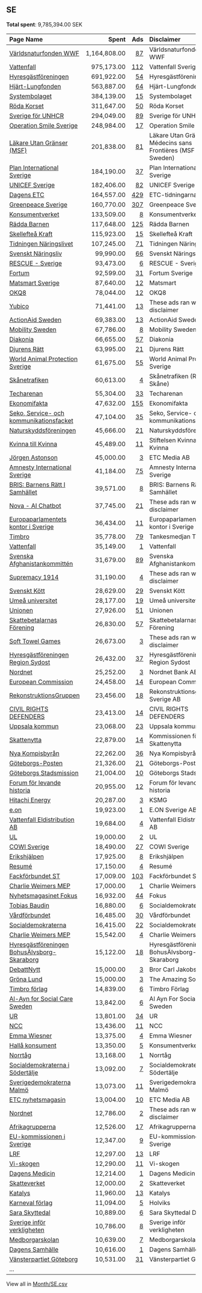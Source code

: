 ## SE
**Total spent**: 9,785,394.00 SEK

|Page Name|Spent|Ads|Disclaimer|
|:---|---:|---:|:---|
|[Världsnaturfonden WWF](https://www.facebook.com/371791194529)|1,164,808.00|[87](https://www.facebook.com/ads/library/?active_status=all&ad_type=political_and_issue_ads&country=SE&view_all_page_id=371791194529&search_type=page&media_type=all)|Världsnaturfonden WWF|
|[Vattenfall](https://www.facebook.com/608975645850217)|975,173.00|[112](https://www.facebook.com/ads/library/?active_status=all&ad_type=political_and_issue_ads&country=SE&view_all_page_id=608975645850217&search_type=page&media_type=all)|Vattenfall Sverige|
|[Hyresgästföreningen](https://www.facebook.com/126567104406)|691,922.00|[54](https://www.facebook.com/ads/library/?active_status=all&ad_type=political_and_issue_ads&country=SE&view_all_page_id=126567104406&search_type=page&media_type=all)|Hyresgästföreningen|
|[Hjärt-Lungfonden](https://www.facebook.com/122854408319)|563,887.00|[64](https://www.facebook.com/ads/library/?active_status=all&ad_type=political_and_issue_ads&country=SE&view_all_page_id=122854408319&search_type=page&media_type=all)|Hjärt-Lungfonden|
|[Systembolaget](https://www.facebook.com/151159271594797)|384,139.00|[15](https://www.facebook.com/ads/library/?active_status=all&ad_type=political_and_issue_ads&country=SE&view_all_page_id=151159271594797&search_type=page&media_type=all)|Systembolaget|
|[Röda Korset](https://www.facebook.com/111630258867610)|311,647.00|[50](https://www.facebook.com/ads/library/?active_status=all&ad_type=political_and_issue_ads&country=SE&view_all_page_id=111630258867610&search_type=page&media_type=all)|Röda Korset|
|[Sverige för UNHCR](https://www.facebook.com/643137272398136)|294,049.00|[89](https://www.facebook.com/ads/library/?active_status=all&ad_type=political_and_issue_ads&country=SE&view_all_page_id=643137272398136&search_type=page&media_type=all)|Sverige för UNHCR|
|[Operation Smile Sverige](https://www.facebook.com/161213770567846)|248,984.00|[17](https://www.facebook.com/ads/library/?active_status=all&ad_type=political_and_issue_ads&country=SE&view_all_page_id=161213770567846&search_type=page&media_type=all)|Operation Smile Sverige|
|[Läkare Utan Gränser (MSF)](https://www.facebook.com/68115370786)|201,838.00|[81](https://www.facebook.com/ads/library/?active_status=all&ad_type=political_and_issue_ads&country=SE&view_all_page_id=68115370786&search_type=page&media_type=all)|Läkare Utan Gränser/ Médecins sans Frontières (MSF Sweden)|
|[Plan International Sverige](https://www.facebook.com/382243262003)|184,190.00|[37](https://www.facebook.com/ads/library/?active_status=all&ad_type=political_and_issue_ads&country=SE&view_all_page_id=382243262003&search_type=page&media_type=all)|Plan International Sverige|
|[UNICEF Sverige](https://www.facebook.com/59324455950)|182,406.00|[82](https://www.facebook.com/ads/library/?active_status=all&ad_type=political_and_issue_ads&country=SE&view_all_page_id=59324455950&search_type=page&media_type=all)|UNICEF Sverige|
|[Dagens ETC](https://www.facebook.com/369582590803)|164,557.00|[429](https://www.facebook.com/ads/library/?active_status=all&ad_type=political_and_issue_ads&country=SE&view_all_page_id=369582590803&search_type=page&media_type=all)|ETC-tidningarna|
|[Greenpeace Sverige](https://www.facebook.com/95735961890)|160,770.00|[307](https://www.facebook.com/ads/library/?active_status=all&ad_type=political_and_issue_ads&country=SE&view_all_page_id=95735961890&search_type=page&media_type=all)|Greenpeace Sverige|
|[Konsumentverket](https://www.facebook.com/114262485262083)|133,509.00|[8](https://www.facebook.com/ads/library/?active_status=all&ad_type=political_and_issue_ads&country=SE&view_all_page_id=114262485262083&search_type=page&media_type=all)|Konsumentverket|
|[Rädda Barnen](https://www.facebook.com/72659261793)|117,648.00|[125](https://www.facebook.com/ads/library/?active_status=all&ad_type=political_and_issue_ads&country=SE&view_all_page_id=72659261793&search_type=page&media_type=all)|Rädda Barnen|
|[Skellefteå Kraft](https://www.facebook.com/162985227114132)|115,923.00|[15](https://www.facebook.com/ads/library/?active_status=all&ad_type=political_and_issue_ads&country=SE&view_all_page_id=162985227114132&search_type=page&media_type=all)|Skellefteå Kraft|
|[Tidningen Näringslivet](https://www.facebook.com/130927360876045)|107,245.00|[71](https://www.facebook.com/ads/library/?active_status=all&ad_type=political_and_issue_ads&country=SE&view_all_page_id=130927360876045&search_type=page&media_type=all)|Tidningen Näringslivet|
|[Svenskt Näringsliv](https://www.facebook.com/90882504375)|99,990.00|[66](https://www.facebook.com/ads/library/?active_status=all&ad_type=political_and_issue_ads&country=SE&view_all_page_id=90882504375&search_type=page&media_type=all)|Svenskt Näringsliv|
|[RESCUE - Sverige](https://www.facebook.com/109886133732943)|93,473.00|[6](https://www.facebook.com/ads/library/?active_status=all&ad_type=political_and_issue_ads&country=SE&view_all_page_id=109886133732943&search_type=page&media_type=all)|RESCUE - Sverige|
|[Fortum](https://www.facebook.com/186513678039755)|92,599.00|[31](https://www.facebook.com/ads/library/?active_status=all&ad_type=political_and_issue_ads&country=SE&view_all_page_id=186513678039755&search_type=page&media_type=all)|Fortum Sverige|
|[Matsmart Sverige](https://www.facebook.com/101341883359561)|87,640.00|[12](https://www.facebook.com/ads/library/?active_status=all&ad_type=political_and_issue_ads&country=SE&view_all_page_id=101341883359561&search_type=page&media_type=all)|Matsmart|
|[OKQ8](https://www.facebook.com/150057951690751)|78,044.00|[12](https://www.facebook.com/ads/library/?active_status=all&ad_type=political_and_issue_ads&country=SE&view_all_page_id=150057951690751&search_type=page&media_type=all)|OKQ8|
|[Yubico](https://www.facebook.com/162372193827491)|71,441.00|[13](https://www.facebook.com/ads/library/?active_status=all&ad_type=political_and_issue_ads&country=SE&view_all_page_id=162372193827491&search_type=page&media_type=all)|These ads ran without a disclaimer|
|[ActionAid Sweden](https://www.facebook.com/18880778360)|69,383.00|[13](https://www.facebook.com/ads/library/?active_status=all&ad_type=political_and_issue_ads&country=SE&view_all_page_id=18880778360&search_type=page&media_type=all)|ActionAid Sweden|
|[Mobility Sweden](https://www.facebook.com/239177706143268)|67,786.00|[8](https://www.facebook.com/ads/library/?active_status=all&ad_type=political_and_issue_ads&country=SE&view_all_page_id=239177706143268&search_type=page&media_type=all)|Mobility Sweden|
|[Diakonia](https://www.facebook.com/42676805259)|66,655.00|[57](https://www.facebook.com/ads/library/?active_status=all&ad_type=political_and_issue_ads&country=SE&view_all_page_id=42676805259&search_type=page&media_type=all)|Diakonia|
|[Djurens Rätt](https://www.facebook.com/19746853632)|63,995.00|[21](https://www.facebook.com/ads/library/?active_status=all&ad_type=political_and_issue_ads&country=SE&view_all_page_id=19746853632&search_type=page&media_type=all)|Djurens Rätt|
|[World Animal Protection Sverige](https://www.facebook.com/188616781161573)|61,675.00|[55](https://www.facebook.com/ads/library/?active_status=all&ad_type=political_and_issue_ads&country=SE&view_all_page_id=188616781161573&search_type=page&media_type=all)|World Animal Protection Sverige|
|[Skånetrafiken](https://www.facebook.com/130040890394815)|60,613.00|[4](https://www.facebook.com/ads/library/?active_status=all&ad_type=political_and_issue_ads&country=SE&view_all_page_id=130040890394815&search_type=page&media_type=all)|Skånetrafiken (Region Skåne)|
|[Techarenan](https://www.facebook.com/576845979156129)|55,304.00|[33](https://www.facebook.com/ads/library/?active_status=all&ad_type=political_and_issue_ads&country=SE&view_all_page_id=576845979156129&search_type=page&media_type=all)|Techarenan|
|[Ekonomifakta](https://www.facebook.com/314872662206)|47,632.00|[155](https://www.facebook.com/ads/library/?active_status=all&ad_type=political_and_issue_ads&country=SE&view_all_page_id=314872662206&search_type=page&media_type=all)|Ekonomifakta|
|[Seko, Service- och kommunikationsfacket](https://www.facebook.com/299065246064)|47,104.00|[35](https://www.facebook.com/ads/library/?active_status=all&ad_type=political_and_issue_ads&country=SE&view_all_page_id=299065246064&search_type=page&media_type=all)|Seko, Service- och kommunikationsfacket|
|[Naturskyddsföreningen](https://www.facebook.com/133867976608)|45,666.00|[21](https://www.facebook.com/ads/library/?active_status=all&ad_type=political_and_issue_ads&country=SE&view_all_page_id=133867976608&search_type=page&media_type=all)|Naturskyddsföreningen|
|[Kvinna till Kvinna](https://www.facebook.com/153028052500)|45,489.00|[11](https://www.facebook.com/ads/library/?active_status=all&ad_type=political_and_issue_ads&country=SE&view_all_page_id=153028052500&search_type=page&media_type=all)|Stiftelsen Kvinna till Kvinna|
|[Jörgen Astonson](https://www.facebook.com/578953655567499)|45,000.00|[3](https://www.facebook.com/ads/library/?active_status=all&ad_type=political_and_issue_ads&country=SE&view_all_page_id=578953655567499&search_type=page&media_type=all)|ETC Media AB|
|[Amnesty International Sverige](https://www.facebook.com/153270724787)|41,184.00|[75](https://www.facebook.com/ads/library/?active_status=all&ad_type=political_and_issue_ads&country=SE&view_all_page_id=153270724787&search_type=page&media_type=all)|Amnesty International Sverige|
|[BRIS: Barnens Rätt I Samhället](https://www.facebook.com/236221570038)|39,571.00|[8](https://www.facebook.com/ads/library/?active_status=all&ad_type=political_and_issue_ads&country=SE&view_all_page_id=236221570038&search_type=page&media_type=all)|BRIS: Barnens Rätt I Samhället|
|[Nova - AI Chatbot](https://www.facebook.com/106348682400630)|37,745.00|[21](https://www.facebook.com/ads/library/?active_status=all&ad_type=political_and_issue_ads&country=SE&view_all_page_id=106348682400630&search_type=page&media_type=all)|These ads ran without a disclaimer|
|[Europaparlamentets kontor i Sverige](https://www.facebook.com/293678655099)|36,434.00|[11](https://www.facebook.com/ads/library/?active_status=all&ad_type=political_and_issue_ads&country=SE&view_all_page_id=293678655099&search_type=page&media_type=all)|Europaparlamentets kontor i Sverige|
|[Timbro](https://www.facebook.com/237146235237)|35,778.00|[79](https://www.facebook.com/ads/library/?active_status=all&ad_type=political_and_issue_ads&country=SE&view_all_page_id=237146235237&search_type=page&media_type=all)|Tankesmedjan Timbro|
|[Vattenfall](https://www.facebook.com/194584990588253)|35,149.00|[1](https://www.facebook.com/ads/library/?active_status=all&ad_type=political_and_issue_ads&country=SE&view_all_page_id=194584990588253&search_type=page&media_type=all)|Vattenfall|
|[Svenska Afghanistankommittén](https://www.facebook.com/276108117859)|31,679.00|[89](https://www.facebook.com/ads/library/?active_status=all&ad_type=political_and_issue_ads&country=SE&view_all_page_id=276108117859&search_type=page&media_type=all)|Svenska Afghanistankommittén|
|[Supremacy 1914](https://www.facebook.com/200480966638039)|31,190.00|[4](https://www.facebook.com/ads/library/?active_status=all&ad_type=political_and_issue_ads&country=SE&view_all_page_id=200480966638039&search_type=page&media_type=all)|These ads ran without a disclaimer|
|[Svenskt Kött](https://www.facebook.com/195379633820701)|28,629.00|[29](https://www.facebook.com/ads/library/?active_status=all&ad_type=political_and_issue_ads&country=SE&view_all_page_id=195379633820701&search_type=page&media_type=all)|Svenskt Kött|
|[Umeå universitet](https://www.facebook.com/185459445735)|28,177.00|[19](https://www.facebook.com/ads/library/?active_status=all&ad_type=political_and_issue_ads&country=SE&view_all_page_id=185459445735&search_type=page&media_type=all)|Umeå universitet|
|[Unionen](https://www.facebook.com/175656912484553)|27,926.00|[51](https://www.facebook.com/ads/library/?active_status=all&ad_type=political_and_issue_ads&country=SE&view_all_page_id=175656912484553&search_type=page&media_type=all)|Unionen|
|[Skattebetalarnas Förening](https://www.facebook.com/72832167834)|26,830.00|[57](https://www.facebook.com/ads/library/?active_status=all&ad_type=political_and_issue_ads&country=SE&view_all_page_id=72832167834&search_type=page&media_type=all)|Skattebetalarnas Förening|
|[Soft Towel Games](https://www.facebook.com/111699453757094)|26,673.00|[3](https://www.facebook.com/ads/library/?active_status=all&ad_type=political_and_issue_ads&country=SE&view_all_page_id=111699453757094&search_type=page&media_type=all)|These ads ran without a disclaimer|
|[Hyresgästföreningen Region Sydost](https://www.facebook.com/309283471958)|26,432.00|[37](https://www.facebook.com/ads/library/?active_status=all&ad_type=political_and_issue_ads&country=SE&view_all_page_id=309283471958&search_type=page&media_type=all)|Hyresgästföreningen Region Sydost|
|[Nordnet](https://www.facebook.com/117109165023455)|25,252.00|[3](https://www.facebook.com/ads/library/?active_status=all&ad_type=political_and_issue_ads&country=SE&view_all_page_id=117109165023455&search_type=page&media_type=all)|Nordnet Bank AB|
|[European Commission](https://www.facebook.com/107898832590939)|24,458.00|[14](https://www.facebook.com/ads/library/?active_status=all&ad_type=political_and_issue_ads&country=SE&view_all_page_id=107898832590939&search_type=page&media_type=all)|European Commission|
|[RekonstruktionsGruppen](https://www.facebook.com/100941935326134)|23,456.00|[18](https://www.facebook.com/ads/library/?active_status=all&ad_type=political_and_issue_ads&country=SE&view_all_page_id=100941935326134&search_type=page&media_type=all)|Rekonstruktionsgruppen Sverige AB|
|[CIVIL RIGHTS DEFENDERS](https://www.facebook.com/128452220525979)|23,413.00|[14](https://www.facebook.com/ads/library/?active_status=all&ad_type=political_and_issue_ads&country=SE&view_all_page_id=128452220525979&search_type=page&media_type=all)|CIVIL RIGHTS DEFENDERS|
|[Uppsala kommun](https://www.facebook.com/104760926229060)|23,068.00|[23](https://www.facebook.com/ads/library/?active_status=all&ad_type=political_and_issue_ads&country=SE&view_all_page_id=104760926229060&search_type=page&media_type=all)|Uppsala kommun|
|[Skattenytta](https://www.facebook.com/103296115466644)|22,879.00|[14](https://www.facebook.com/ads/library/?active_status=all&ad_type=political_and_issue_ads&country=SE&view_all_page_id=103296115466644&search_type=page&media_type=all)|Kommissionen för Skattenytta|
|[Nya Kompisbyrån](https://www.facebook.com/266170183550491)|22,262.00|[36](https://www.facebook.com/ads/library/?active_status=all&ad_type=political_and_issue_ads&country=SE&view_all_page_id=266170183550491&search_type=page&media_type=all)|Nya Kompisbyrån|
|[Göteborgs-Posten](https://www.facebook.com/165168156799)|21,326.00|[21](https://www.facebook.com/ads/library/?active_status=all&ad_type=political_and_issue_ads&country=SE&view_all_page_id=165168156799&search_type=page&media_type=all)|Göteborgs-Posten|
|[Göteborgs Stadsmission](https://www.facebook.com/203547006337155)|21,004.00|[10](https://www.facebook.com/ads/library/?active_status=all&ad_type=political_and_issue_ads&country=SE&view_all_page_id=203547006337155&search_type=page&media_type=all)|Göteborgs Stadsmission|
|[Forum för levande historia](https://www.facebook.com/234172635050)|20,955.00|[12](https://www.facebook.com/ads/library/?active_status=all&ad_type=political_and_issue_ads&country=SE&view_all_page_id=234172635050&search_type=page&media_type=all)|Forum för levande historia|
|[Hitachi Energy](https://www.facebook.com/440459709390224)|20,287.00|[3](https://www.facebook.com/ads/library/?active_status=all&ad_type=political_and_issue_ads&country=SE&view_all_page_id=440459709390224&search_type=page&media_type=all)|KSMG|
|[e.on](https://www.facebook.com/369122343101775)|19,923.00|[1](https://www.facebook.com/ads/library/?active_status=all&ad_type=political_and_issue_ads&country=SE&view_all_page_id=369122343101775&search_type=page&media_type=all)|E.ON Sverige AB|
|[Vattenfall Eldistribution AB](https://www.facebook.com/115212521895994)|19,684.00|[4](https://www.facebook.com/ads/library/?active_status=all&ad_type=political_and_issue_ads&country=SE&view_all_page_id=115212521895994&search_type=page&media_type=all)|Vattenfall Eldistribution AB|
|[UL](https://www.facebook.com/440345132668081)|19,000.00|[2](https://www.facebook.com/ads/library/?active_status=all&ad_type=political_and_issue_ads&country=SE&view_all_page_id=440345132668081&search_type=page&media_type=all)|UL|
|[COWI Sverige](https://www.facebook.com/181590825305317)|18,490.00|[27](https://www.facebook.com/ads/library/?active_status=all&ad_type=political_and_issue_ads&country=SE&view_all_page_id=181590825305317&search_type=page&media_type=all)|COWI Sverige|
|[Erikshjälpen](https://www.facebook.com/118090278221826)|17,925.00|[8](https://www.facebook.com/ads/library/?active_status=all&ad_type=political_and_issue_ads&country=SE&view_all_page_id=118090278221826&search_type=page&media_type=all)|Erikshjälpen|
|[Resumé](https://www.facebook.com/166406746310)|17,150.00|[4](https://www.facebook.com/ads/library/?active_status=all&ad_type=political_and_issue_ads&country=SE&view_all_page_id=166406746310&search_type=page&media_type=all)|Resumé|
|[Fackförbundet ST](https://www.facebook.com/212604496324)|17,009.00|[103](https://www.facebook.com/ads/library/?active_status=all&ad_type=political_and_issue_ads&country=SE&view_all_page_id=212604496324&search_type=page&media_type=all)|Fackförbundet ST|
|[Charlie Weimers MEP](https://www.facebook.com/24574889995)|17,000.00|[1](https://www.facebook.com/ads/library/?active_status=all&ad_type=political_and_issue_ads&country=SE&view_all_page_id=24574889995&search_type=page&media_type=all)|Charlie Weimers|
|[Nyhetsmagasinet Fokus](https://www.facebook.com/239855722130)|16,932.00|[44](https://www.facebook.com/ads/library/?active_status=all&ad_type=political_and_issue_ads&country=SE&view_all_page_id=239855722130&search_type=page&media_type=all)|Fokus|
|[Tobias Baudin](https://www.facebook.com/614939535271869)|16,880.00|[6](https://www.facebook.com/ads/library/?active_status=all&ad_type=political_and_issue_ads&country=SE&view_all_page_id=614939535271869&search_type=page&media_type=all)|Socialdemokraterna|
|[Vårdförbundet](https://www.facebook.com/328754490337)|16,485.00|[30](https://www.facebook.com/ads/library/?active_status=all&ad_type=political_and_issue_ads&country=SE&view_all_page_id=328754490337&search_type=page&media_type=all)|Vårdförbundet|
|[Socialdemokraterna](https://www.facebook.com/8040892957)|16,415.00|[22](https://www.facebook.com/ads/library/?active_status=all&ad_type=political_and_issue_ads&country=SE&view_all_page_id=8040892957&search_type=page&media_type=all)|Socialdemokraterna|
|[Charlie Weimers MEP](https://www.facebook.com/24574889995)|15,542.00|[4](https://www.facebook.com/ads/library/?active_status=all&ad_type=political_and_issue_ads&country=SE&view_all_page_id=24574889995&search_type=page&media_type=all)|Charlie Weimers MEP|
|[Hyresgästföreningen BohusÄlvsborg-Skaraborg](https://www.facebook.com/387421644643053)|15,122.00|[18](https://www.facebook.com/ads/library/?active_status=all&ad_type=political_and_issue_ads&country=SE&view_all_page_id=387421644643053&search_type=page&media_type=all)|Hyresgästföreningen BohusÄlvsborg-Skaraborg|
|[DebattNytt](https://www.facebook.com/506685746198996)|15,000.00|[3](https://www.facebook.com/ads/library/?active_status=all&ad_type=political_and_issue_ads&country=SE&view_all_page_id=506685746198996&search_type=page&media_type=all)|Bror Carl Jakobsson|
|[Gröna Lund](https://www.facebook.com/343591900666)|15,000.00|[3](https://www.facebook.com/ads/library/?active_status=all&ad_type=political_and_issue_ads&country=SE&view_all_page_id=343591900666&search_type=page&media_type=all)|The Amazing Society|
|[Timbro förlag](https://www.facebook.com/1089666701084947)|14,839.00|[6](https://www.facebook.com/ads/library/?active_status=all&ad_type=political_and_issue_ads&country=SE&view_all_page_id=1089666701084947&search_type=page&media_type=all)|Timbro Förlag|
|[Al-Ayn for Social Care Sweden](https://www.facebook.com/230255653832332)|13,842.00|[6](https://www.facebook.com/ads/library/?active_status=all&ad_type=political_and_issue_ads&country=SE&view_all_page_id=230255653832332&search_type=page&media_type=all)|Al Ayn For Social Care Sweden|
|[UR](https://www.facebook.com/193309030695120)|13,801.00|[34](https://www.facebook.com/ads/library/?active_status=all&ad_type=political_and_issue_ads&country=SE&view_all_page_id=193309030695120&search_type=page&media_type=all)|UR|
|[NCC](https://www.facebook.com/61602439009)|13,436.00|[11](https://www.facebook.com/ads/library/?active_status=all&ad_type=political_and_issue_ads&country=SE&view_all_page_id=61602439009&search_type=page&media_type=all)|NCC|
|[Emma Wiesner](https://www.facebook.com/653072158104424)|13,375.00|[4](https://www.facebook.com/ads/library/?active_status=all&ad_type=political_and_issue_ads&country=SE&view_all_page_id=653072158104424&search_type=page&media_type=all)|Emma Wiesner|
|[Hallå konsument](https://www.facebook.com/1402657726653154)|13,350.00|[5](https://www.facebook.com/ads/library/?active_status=all&ad_type=political_and_issue_ads&country=SE&view_all_page_id=1402657726653154&search_type=page&media_type=all)|Konsumentverket|
|[Norrtåg](https://www.facebook.com/1005361066218702)|13,168.00|[1](https://www.facebook.com/ads/library/?active_status=all&ad_type=political_and_issue_ads&country=SE&view_all_page_id=1005361066218702&search_type=page&media_type=all)|Norrtåg|
|[Socialdemokraterna i Södertälje](https://www.facebook.com/114736451897793)|13,092.00|[7](https://www.facebook.com/ads/library/?active_status=all&ad_type=political_and_issue_ads&country=SE&view_all_page_id=114736451897793&search_type=page&media_type=all)|Socialdemokraterna i Södertälje|
|[Sverigedemokraterna Malmö](https://www.facebook.com/167036616661188)|13,073.00|[11](https://www.facebook.com/ads/library/?active_status=all&ad_type=political_and_issue_ads&country=SE&view_all_page_id=167036616661188&search_type=page&media_type=all)|Sverigedemokraterna Malmö|
|[ETC nyhetsmagasin](https://www.facebook.com/106579105171694)|13,004.00|[10](https://www.facebook.com/ads/library/?active_status=all&ad_type=political_and_issue_ads&country=SE&view_all_page_id=106579105171694&search_type=page&media_type=all)|ETC Media AB|
|[Nordnet](https://www.facebook.com/117109165023455)|12,786.00|[2](https://www.facebook.com/ads/library/?active_status=all&ad_type=political_and_issue_ads&country=SE&view_all_page_id=117109165023455&search_type=page&media_type=all)|These ads ran without a disclaimer|
|[Afrikagrupperna](https://www.facebook.com/296423575695)|12,526.00|[17](https://www.facebook.com/ads/library/?active_status=all&ad_type=political_and_issue_ads&country=SE&view_all_page_id=296423575695&search_type=page&media_type=all)|Afrikagrupperna|
|[EU-kommissionen i Sverige](https://www.facebook.com/155824787799)|12,347.00|[9](https://www.facebook.com/ads/library/?active_status=all&ad_type=political_and_issue_ads&country=SE&view_all_page_id=155824787799&search_type=page&media_type=all)|EU-kommissionen i Sverige|
|[LRF](https://www.facebook.com/261455205686)|12,297.00|[13](https://www.facebook.com/ads/library/?active_status=all&ad_type=political_and_issue_ads&country=SE&view_all_page_id=261455205686&search_type=page&media_type=all)|LRF|
|[Vi-skogen](https://www.facebook.com/356032977210)|12,290.00|[11](https://www.facebook.com/ads/library/?active_status=all&ad_type=political_and_issue_ads&country=SE&view_all_page_id=356032977210&search_type=page&media_type=all)|Vi-skogen|
|[Dagens Medicin](https://www.facebook.com/312084019369)|12,214.00|[1](https://www.facebook.com/ads/library/?active_status=all&ad_type=political_and_issue_ads&country=SE&view_all_page_id=312084019369&search_type=page&media_type=all)|Dagens Medicin|
|[Skatteverket](https://www.facebook.com/132008873631170)|12,000.00|[2](https://www.facebook.com/ads/library/?active_status=all&ad_type=political_and_issue_ads&country=SE&view_all_page_id=132008873631170&search_type=page&media_type=all)|Skatteverket|
|[Katalys](https://www.facebook.com/217391588404948)|11,960.00|[13](https://www.facebook.com/ads/library/?active_status=all&ad_type=political_and_issue_ads&country=SE&view_all_page_id=217391588404948&search_type=page&media_type=all)|Katalys|
|[Karneval förlag](https://www.facebook.com/163305633746125)|11,094.00|[5](https://www.facebook.com/ads/library/?active_status=all&ad_type=political_and_issue_ads&country=SE&view_all_page_id=163305633746125&search_type=page&media_type=all)|Holviks|
|[Sara Skyttedal](https://www.facebook.com/249195615122371)|10,889.00|[6](https://www.facebook.com/ads/library/?active_status=all&ad_type=political_and_issue_ads&country=SE&view_all_page_id=249195615122371&search_type=page&media_type=all)|Sara Skyttedal Dihang|
|[Sverige inför verkligheten](https://www.facebook.com/110723197258182)|10,786.00|[8](https://www.facebook.com/ads/library/?active_status=all&ad_type=political_and_issue_ads&country=SE&view_all_page_id=110723197258182&search_type=page&media_type=all)|Sverige inför verkligheten|
|[Medborgarskolan](https://www.facebook.com/10150161538825010)|10,639.00|[7](https://www.facebook.com/ads/library/?active_status=all&ad_type=political_and_issue_ads&country=SE&view_all_page_id=10150161538825010&search_type=page&media_type=all)|Medborgarskolan|
|[Dagens Samhälle](https://www.facebook.com/539297539496434)|10,616.00|[1](https://www.facebook.com/ads/library/?active_status=all&ad_type=political_and_issue_ads&country=SE&view_all_page_id=539297539496434&search_type=page&media_type=all)|Dagens Samhälle|
|[Vänsterpartiet Göteborg](https://www.facebook.com/175873745789190)|10,531.00|[31](https://www.facebook.com/ads/library/?active_status=all&ad_type=political_and_issue_ads&country=SE&view_all_page_id=175873745789190&search_type=page&media_type=all)|Vänsterpartiet Göteborg|
|...||||

View all in [Month/SE.csv](../../MetaData/Month/SE.csv)
